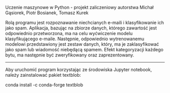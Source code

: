 Uczenie maszynowe w Python - projekt zaliczeniowy autorstwa Michał Gąsiorek, Piotr Bosianek, Tomasz Kurek

Rolą programu jest rozpoznawanie niechcianych e-maili i klasyfikowanie ich jako spam.
Aplikacja, bazując na zbiorze danych, którego zawartość jest odpowiednio przetworzona, ma na celu wyćwiczenie modelu klasyfikującego e-maile.
Następnie, odpowiednio wytrenowanemu modelowi przedstawiony jest zestaw danych, który, ma je zaklasyfikować jako spam lub wiadomość niebędącą spamem.
Efekt kategoryzacji każdego bytu, ma następnie być zweryfikowany oraz zaprezentowany.

_______________________

Aby uruchomić program korzystając ze środowiska Jupyter notebook, należy zainstalować pakiet textblob:

conda install -c conda-forge textblob
